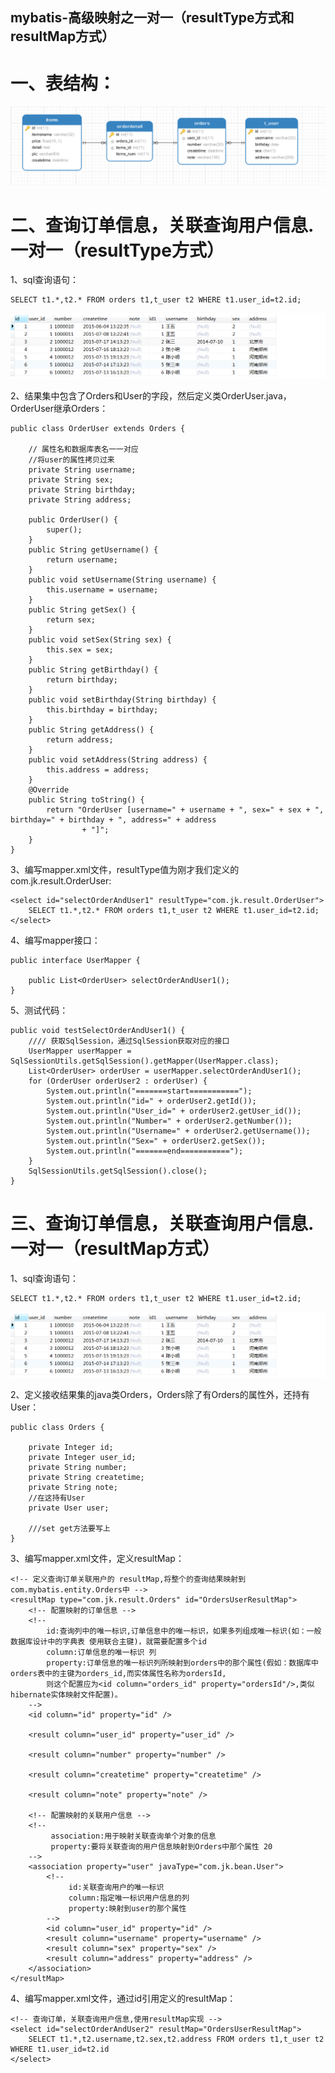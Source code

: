 mybatis-高级映射之一对一（resultType方式和resultMap方式）
---

一、表结构：
===
![image](https://github.com/jiekekeji/MStudyMybatis/blob/master/demo007/preview/demo007-1.png)

二、查询订单信息，关联查询用户信息.一对一（resultType方式）
===
1、sql查询语句：
```
SELECT t1.*,t2.* FROM orders t1,t_user t2 WHERE t1.user_id=t2.id;
```
![image](https://github.com/jiekekeji/MStudyMybatis/blob/master/demo007/preview/demo007-2.png)

2、结果集中包含了Orders和User的字段，然后定义类OrderUser.java，OrderUser继承Orders：
```
public class OrderUser extends Orders {

	// 属性名和数据库表名一一对应
	//将user的属性拷贝过来
	private String username;
	private String sex;
	private String birthday;
	private String address;

	public OrderUser() {
		super();
	}
	public String getUsername() {
		return username;
	}
	public void setUsername(String username) {
		this.username = username;
	}
	public String getSex() {
		return sex;
	}
	public void setSex(String sex) {
		this.sex = sex;
	}
	public String getBirthday() {
		return birthday;
	}
	public void setBirthday(String birthday) {
		this.birthday = birthday;
	}
	public String getAddress() {
		return address;
	}
	public void setAddress(String address) {
		this.address = address;
	}
	@Override
	public String toString() {
		return "OrderUser [username=" + username + ", sex=" + sex + ", birthday=" + birthday + ", address=" + address
				+ "]";
	}
}
```
3、编写mapper.xml文件，resultType值为刚才我们定义的com.jk.result.OrderUser:
```
<select id="selectOrderAndUser1" resultType="com.jk.result.OrderUser">
    SELECT t1.*,t2.* FROM orders t1,t_user t2 WHERE t1.user_id=t2.id;
</select>
```
4、编写mapper接口：
```
public interface UserMapper {

	public List<OrderUser> selectOrderAndUser1();
}
```
5、测试代码：
```
public void testSelectOrderAndUser1() {
    //// 获取SqlSession，通过SqlSession获取对应的接口
    UserMapper userMapper = SqlSessionUtils.getSqlSession().getMapper(UserMapper.class);
    List<OrderUser> orderUser = userMapper.selectOrderAndUser1();
    for (OrderUser orderUser2 : orderUser) {
        System.out.println("=======start===========");
        System.out.println("id=" + orderUser2.getId());
        System.out.println("User_id=" + orderUser2.getUser_id());
        System.out.println("Number=" + orderUser2.getNumber());
        System.out.println("Username=" + orderUser2.getUsername());
        System.out.println("Sex=" + orderUser2.getSex());
        System.out.println("=======end===========");
    }
    SqlSessionUtils.getSqlSession().close();
}
```

三、查询订单信息，关联查询用户信息.一对一（resultMap方式）
===
1、sql查询语句：
```
SELECT t1.*,t2.* FROM orders t1,t_user t2 WHERE t1.user_id=t2.id;
```
![image](https://github.com/jiekekeji/MStudyMybatis/blob/master/demo007/preview/demo007-2.png)

2、定义接收结果集的java类Orders，Orders除了有Orders的属性外，还持有User：
```
public class Orders {

	private Integer id;
	private Integer user_id;
	private String number;
	private String createtime;
	private String note;
	//在这持有User
	private User user;
	
	///set get方法要写上
}
```
3、编写mapper.xml文件，定义resultMap：
```
<!-- 定义查询订单关联用户的 resultMap,将整个的查询结果映射到com.mybatis.entity.Orders中 -->
<resultMap type="com.jk.result.Orders" id="OrdersUserResultMap">
    <!-- 配置映射的订单信息 -->
    <!-- 
        id:查询列中的唯一标识,订单信息中的唯一标识，如果多列组成唯一标识(如：一般数据库设计中的字典表 使用联合主键)，就需要配置多个id 
        column:订单信息的唯一标识 列 
        property:订单信息的唯一标识列所映射到orders中的那个属性(假如：数据库中orders表中的主键为orders_id,而实体属性名称为ordersId, 
        则这个配置应为<id column="orders_id" property="ordersId"/>,类似hibernate实体映射文件配置)。
    -->
    <id column="id" property="id" />
    
    <result column="user_id" property="user_id" />
    
    <result column="number" property="number" />
    
    <result column="createtime" property="createtime" />

    <result column="note" property="note" />

    <!-- 配置映射的关联用户信息 -->
    <!--
         association:用于映射关联查询单个对象的信息 
         property:要将关联查询的用户信息映射到Orders中那个属性 20
    -->
    <association property="user" javaType="com.jk.bean.User">
        <!-- 
             id:关联查询用户的唯一标识 
             column:指定唯一标识用户信息的列 
             property:映射到user的那个属性 
        -->
        <id column="user_id" property="id" />
        <result column="username" property="username" />
        <result column="sex" property="sex" />
        <result column="address" property="address" />
    </association>
</resultMap>
```
4、编写mapper.xml文件，通过id引用定义的resultMap：
```
<!-- 查询订单，关联查询用户信息,使用resultMap实现 -->
<select id="selectOrderAndUser2" resultMap="OrdersUserResultMap">
    SELECT t1.*,t2.username,t2.sex,t2.address FROM orders t1,t_user t2 WHERE t1.user_id=t2.id
</select>
```